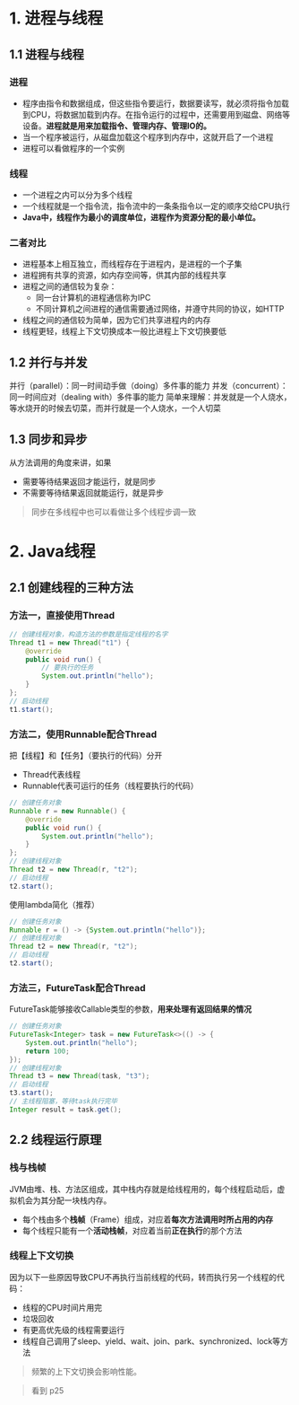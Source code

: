 # 1. 进程与线程

## 1.1 进程与线程
### 进程
- 程序由指令和数据组成，但这些指令要运行，数据要读写，就必须将指令加载到CPU，将数据加载到内存。在指令运行的过程中，还需要用到磁盘、网络等设备。**进程就是用来加载指令、管理内存、管理IO的。**
- 当一个程序被运行，从磁盘加载这个程序到内存中，这就开启了一个进程
- 进程可以看做程序的一个实例
### 线程
- 一个进程之内可以分为多个线程
- 一个线程就是一个指令流，指令流中的一条条指令以一定的顺序交给CPU执行
- **Java中，线程作为最小的调度单位，进程作为资源分配的最小单位。**
### 二者对比
- 进程基本上相互独立，而线程存在于进程内，是进程的一个子集
- 进程拥有共享的资源，如内存空间等，供其内部的线程共享
- 进程之间的通信较为复杂：
	- 同一台计算机的进程通信称为IPC
	- 不同计算机之间进程的通信需要通过网络，并遵守共同的协议，如HTTP
- 线程之间的通信较为简单，因为它们共享进程内的内存
- 线程更轻，线程上下文切换成本一般比进程上下文切换要低
## 1.2 并行与并发
并行（parallel）：同一时间动手做（doing）多件事的能力
并发（concurrent）：同一时间应对（dealing with）多件事的能力
简单来理解：并发就是一个人烧水，等水烧开的时候去切菜，而并行就是一个人烧水，一个人切菜
## 1.3 同步和异步
从方法调用的角度来讲，如果
- 需要等待结果返回才能运行，就是同步
- 不需要等待结果返回就能运行，就是异步
> 同步在多线程中也可以看做让多个线程步调一致
# 2. Java线程
## 2.1 创建线程的三种方法
### 方法一，直接使用Thread
```java
// 创建线程对象，构造方法的参数是指定线程的名字
Thread t1 = new Thread("t1") {
	@override
	public void run() {
		// 要执行的任务
		System.out.println("hello");
	}
};
// 启动线程
t1.start();
```
### 方法二，使用Runnable配合Thread
把【线程】和【任务】（要执行的代码）分开
- Thread代表线程
- Runnable代表可运行的任务（线程要执行的代码）
```java
// 创建任务对象
Runnable r = new Runnable() {
	@override
	public void run() {
		System.out.println("hello");
	}
};
// 创建线程对象
Thread t2 = new Thread(r, "t2");
// 启动线程
t2.start();
```
使用lambda简化（推荐）
```java
// 创建任务对象
Runnable r = () -> {System.out.println("hello")};
// 创建线程对象
Thread t2 = new Thread(r, "t2");
// 启动线程
t2.start();
```
### 方法三，FutureTask配合Thread
FutureTask能够接收Callable类型的参数，**用来处理有返回结果的情况**
```java
// 创建任务对象
FutureTask<Integer> task = new FutureTask<>(() -> {
	System.out.println("hello");
	return 100;
}); 
// 创建线程对象
Thread t3 = new Thread(task, "t3");
// 启动线程
t3.start();
// 主线程阻塞，等待task执行完毕
Integer result = task.get();
```
## 2.2 线程运行原理
### 栈与栈帧
JVM由堆、栈、方法区组成，其中栈内存就是给线程用的，每个线程启动后，虚拟机会为其分配一块栈内存。
- 每个栈由多个**栈帧**（Frame）组成，对应着**每次方法调用时所占用的内存**
- 每个线程只能有一个**活动栈帧**，对应着当前**正在执行**的那个方法
### 线程上下文切换
因为以下一些原因导致CPU不再执行当前线程的代码，转而执行另一个线程的代码：
- 线程的CPU时间片用完
- 垃圾回收
- 有更高优先级的线程需要运行
- 线程自己调用了sleep、yield、wait、join、park、synchronized、lock等方法
> 频繁的上下文切换会影响性能。

> 看到 p25
